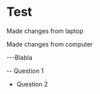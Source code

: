 # Test

Made changes from laptop 

Made changes from computer


---Blabla

-- Question 1

- Question 2


